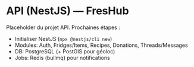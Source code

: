 # API (NestJS) — FresHub

Placeholder du projet API. Prochaines étapes :

- Initialiser NestJS (`npx @nestjs/cli new`)
- Modules: Auth, Fridges/Items, Recipes, Donations, Threads/Messages
- DB: PostgreSQL (+ PostGIS pour géoloc)
- Jobs: Redis (bullmq) pour notifications
